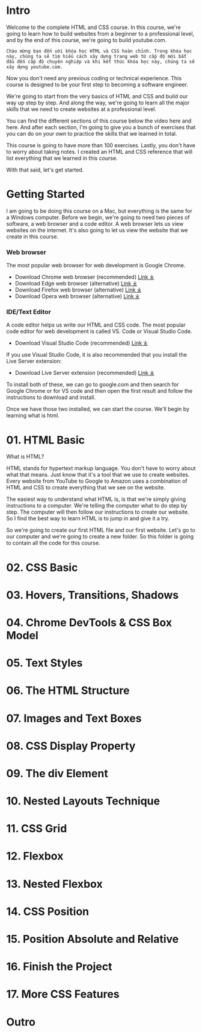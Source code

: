 # Intro

Welcome to the complete HTML and CSS course. In this course, we're going to learn how to build websites from a beginner to a professional level, and by the end of this course, we're going to build youtube.com.

```Vietnamese
Chào mừng bạn đến với khóa học HTML và CSS hoàn chỉnh. Trong khóa học này, chúng ta sẽ tìm hiểu cách xây dựng trang web từ cấp độ mới bắt đầu đến cấp độ chuyên nghiệp và khi kết thúc khóa học này, chúng ta sẽ xây dựng youtube.com.
```

Now you don't need any previous coding or technical experience. This course is designed to be your first step to becoming a software engineer.

We're going to start from the very basics of HTML and CSS and build our way up step by step. And along the way, we're going to learn all the major skills that we need to create websites at a professional level.

You can find the different sections of this course below the video here and here. And after each section, I'm going to give you a bunch of exercises that you can do on your own to practice the skills that we learned in total.

This course is going to have more than 100 exercises. Lastly, you don't have to worry about taking notes. I created an HTML and CSS reference that will list everything that we learned in this course. 

With that said, let's get started.

# Getting Started

I am going to be doing this course on a Mac, but everything is the same for a Windows computer. Before we begin, we're going to need two pieces of software, a web browser and a code editor. A web browser lets us view websites on the internet. It's also going to let us view the website that we create in this course. 

### Web browser
The most popular web browser for web development is Google Chrome. 
* Download Chrome web browser (recommended) [Link &#x2913;](https://www.google.com/chrome/)
* Download Edge web browser (alternative) [Link &#x2913;](https://www.microsoft.com/en-us/edge)
* Download Firefox web browser (alternative) [Link &#x2913;](https://www.mozilla.org/en-US/firefox/new/)
* Download Opera web browser (alternative) [Link &#x2913;](https://www.opera.com/)

### IDE/Text Editor
A code editor helps us write our HTML and CSS code. The most popular code editor for web development is called VS. Code or Visual Studio Code. 
* Download Visual Studio Code (recommended) [Link &#x2913;](https://code.visualstudio.com/download)

If you use Visual Studio Code, it is also recommended that you install the Live Server extension:
* Download Live Server extension (recommended) [Link &#x2913;](https://marketplace.visualstudio.com/items?itemName=ritwickdey.LiveServer)

To install both of these, we can go to google.com and then search for Google Chrome or for VS code and then open the first result and follow the instructions to download and install.

Once we have those two installed, we can start the course. We'll begin by learning what is html. 

# 01. HTML Basic

What is HTML?

HTML stands for hypertext markup language. You don't have to worry about what that means. Just know that it's a tool that we use to create websites. Every website from YouTube to Google to Amazon uses a combination of HTML and CSS to create everything that we see on the website.

The easiest way to understand what HTML is, is that we're simply giving instructions to a computer. We're telling the computer what to do step by step. The computer will then follow our instructions to create our website. So I find the best way to learn HTML is to jump in and give it a try.

So we're going to create our first HTML file and our first website. Let's go to our computer and we're going to create a new folder. So this folder is going to contain all the code for this course.

# 02. CSS Basic

# 03. Hovers, Transitions, Shadows

# 04. Chrome DevTools & CSS Box Model

# 05. Text Styles

# 06. The HTML Structure

# 07. Images and Text Boxes

# 08. CSS Display Property

# 09. The div Element

# 10. Nested Layouts Technique

# 11. CSS Grid

# 12. Flexbox

# 13. Nested Flexbox

# 14. CSS Position

# 15. Position Absolute and Relative

# 16. Finish the Project

# 17. More CSS Features

# Outro